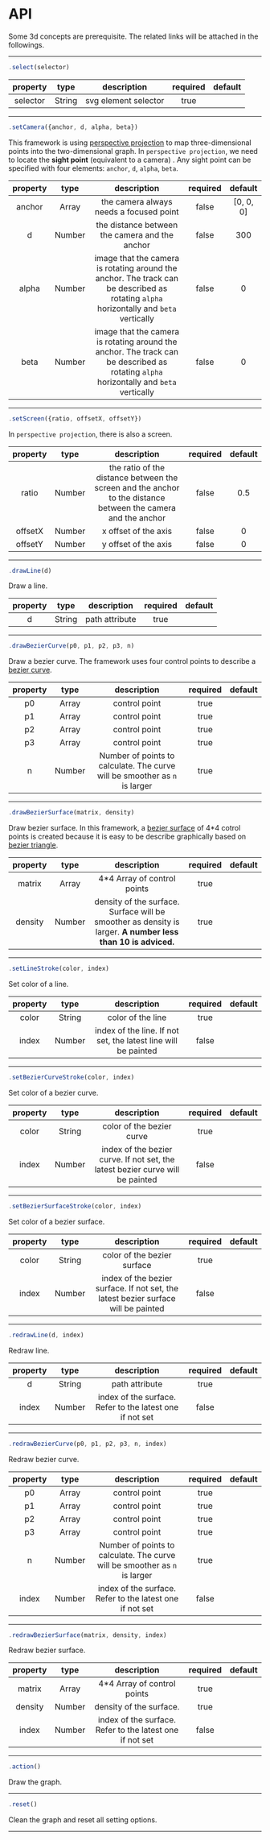 # API

Some 3d concepts are prerequisite. The related links will be attached in the followings.

---
```javascript
.select(selector)
```
property|type|description|required|default
:-:| :-: | :-: |:-: | :-: 
selector|String|svg element selector|true||


---

```javascript
.setCamera({anchor, d, alpha, beta})
```

This framework is using [perspective projection](https://en.wikipedia.org/wiki/3D_projection) to map three-dimensional points into the two-dimensional graph. In `perspective projection`, we need to locate the **sight point** (equivalent to a camera) . Any sight point can be specified with four elements: `anchor`, `d`, `alpha`, `beta`. 

property|type|description|required|default
:-:| :-: | :-: |:-: | :-: 
anchor|Array|the camera always needs a focused point|false|[0, 0, 0]
d| Number| the distance between the camera and the anchor| false| 300
alpha| Number| image that the camera is rotating around the anchor. The track can be described as rotating `alpha` horizontally and `beta` vertically| false| 0
beta| Number| image that the camera is rotating around the anchor. The track can be described as rotating `alpha` horizontally and `beta` vertically| false| 0

---

```javascript
.setScreen({ratio, offsetX, offsetY})
```

In `perspective projection`, there is also a screen. 

property|type|description|required|default
:-:| :-: | :-: |:-: | :-: 
ratio|Number|the ratio of the distance between the screen and the anchor to the distance between the camera and the anchor| false| 0.5
offsetX| Number| x offset of the axis| false| 0 
offsetY| Number| y offset of the axis| false| 0 

---

```javascript
.drawLine(d)
```

Draw a line.

property|type|description|required|default
:-:| :-: | :-: |:-: | :-: 
d|String|path attribute|true||

---

```javascript
.drawBezierCurve(p0, p1, p2, p3, n)
```

Draw a bezier curve. The framework uses four control points to describe a [bezier curve](https://en.wikipedia.org/wiki/B%C3%A9zier_curve).

property|type|description|required|default
:-:| :-: | :-: |:-: | :-:
p0| Array| control point| true| | 
p1| Array| control point| true| | 
p2| Array| control point| true| | 
p3| Array| control point| true| | 
n| Number| Number of points to calculate. The curve will be smoother as `n` is larger| true| | 

---

```javascript
.drawBezierSurface(matrix, density)
```

Draw bezier surface. In this framework, a [bezier surface](https://en.wikipedia.org/wiki/B%C3%A9zier_surface) of 4*4 cotrol points is created because it is easy to be describe graphically based on [bezier triangle](graphically).

property|type|description|required|default
:-:| :-: | :-: |:-: | :-: 
matrix|Array|4*4 Array of control points|true||
density|Number| density of the surface. Surface will be smoother as density is larger. **A number less than 10 is adviced.** | true| |

---

```javascript
.setLineStroke(color, index)
```
Set color of a line.

property|type|description|required|default
:-:| :-: | :-: |:-: | :-: 
color|String|color of the line|true||
index|Number|index of the line. If not set, the latest line will be painted|false||

---

```javascript
.setBezierCurveStroke(color, index)
```

Set color of a bezier curve.

property|type|description|required|default
:-:| :-: | :-: |:-: | :-: 
color|String|color of the bezier curve|true||
index|Number|index of the bezier curve. If not set, the latest bezier curve will be painted|false||

---

```javascript
.setBezierSurfaceStroke(color, index)
```

Set color of a bezier surface.

property|type|description|required|default
:-:| :-: | :-: |:-: | :-: 
color|String|color of the bezier surface|true||
index|Number|index of the bezier surface. If not set, the latest bezier surface will be painted|false||

---

```javascript
.redrawLine(d, index)
```

Redraw line.

property|type|description|required|default
:-:| :-: | :-: |:-: | :-: 
d|String|path attribute|true||
index|Number| index of the surface. Refer to the latest one if not set|false|

---

```javascript
.redrawBezierCurve(p0, p1, p2, p3, n, index)
```

Redraw bezier curve.

property|type|description|required|default
:-:| :-: | :-: |:-: | :-: 
p0| Array| control point| true| | 
p1| Array| control point| true| | 
p2| Array| control point| true| | 
p3| Array| control point| true| | 
n| Number| Number of points to calculate. The curve will be smoother as `n` is larger| true| | 
index|Number| index of the surface. Refer to the latest one if not set|false||

---

```javascript
.redrawBezierSurface(matrix, density, index)
```

Redraw bezier surface.

property|type|description|required|default
:-:| :-: | :-: |:-: | :-: 
matrix|Array|4*4 Array of control points|true||
density|Number| density of the surface.|true||
index|Number| index of the surface. Refer to the latest one if not set|false||



---

```javascript
.action()
```
Draw the graph.

---

```javascript
.reset()
```

Clean the graph and reset all setting options. 

---
